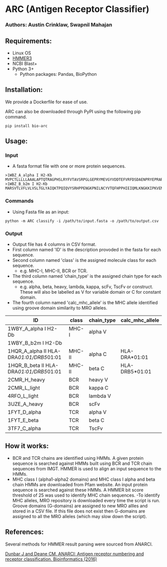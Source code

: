 # ARC (Antigen Receptor Classifier)
### Authors: Austin Crinklaw, Swapnil Mahajan

## Requirements:
- Linux OS
- [HMMER3](http://hmmer.org/)
- NCBI Blast+
- Python 3+
  - Python packages: Pandas, BioPython

## Installation:
We provide a Dockerfile for ease of use.

ARC can also be downloaded through PyPI using the following pip command.
```shell
pip install bio-arc
```
## Usage:
### Input  
-  A fasta format file with one or more protein sequences.  
  ```
  >1WBZ_A_alpha I H2-Kb
MVPCTLLLLLAAALAPTQTRAGPHSLRYFVTAVSRPGLGEPRYMEVGYVDDTEFVRFDSDAENPRYEPRARWMEQEGPEYWERETQKAKGNEQSFRVDLRTLLGYYNQSKGGSHTIQVISGCEVGSDGRLLRGYQQYAYDGCDYIALNEDLKTWTAADMAALITKHKWEQAGEAERLRAYLEGTCVEWLRRYLKNGNATLLRTDSPKAHVTHHSRPEDKVTLRCWALGFYPADITLTWQLNGEELIQDMELVETRPAGDGTFQKWASVVVPLGKEQYYTCHVYHQGLPEPLTLRWEPPPSTVSNMATVAVLVVLGAAIVTGAVVAFVMKMRRRNTGGKGGDYALAPGSQTSDLSLPDCKVMVHDPHSLA
>1WBZ_B_b2m I H2-Kb
MARSVTLVFLVLVSLTGLYAIQKTPQIQVYSRHPPENGKPNILNCYVTQFHPPHIEIQMLKNGKKIPKVEMSDMSFSKDWSFYILAHTEFTPTETDTYACRVKHASMAEPKTVYWDRDM
  ```

  

### Commands
-  Using Fasta file as an input:
```shell
python -m ARC classify -i /path/to/input.fasta -o /path/to/output.csv
```
### Output  
-  Output file has 4 columns in CSV format. 
-  First column named 'ID' is the description provoded in the fasta for each sequence.  
-  Second column named 'class' is the assigned molecule class for each sequence.
   -  e.g. MHC-I, MHC-II, BCR or TCR.  
-  The third column named 'chain_type' is the assigned chain type for each sequence.
   -  e.g. alpha, beta, heavy, lambda, kappa, scFv, TscFv or construct. These will also be labelled as V for variable domain or C for constant domain.
-  The fourth column named 'calc_mhc_allele' is the MHC allele identified using groove domain similarity to MRO alleles.

| ID	                                  | class  | chain_type | calc_mhc_allele|
|---------------------------------------- |------- |----------- |---------------|
| 1WBY_A_alpha I H2-Db                    |	MHC-I  | alpha V     | |
| 1WBY_B_b2m I H2-Db	                  |	       |            | |
| 1HQR_A_alpha II HLA-DRA*01:01/DRB5*01:01|	MHC-II | alpha C     | HLA-DRA*01:01 |
| 1HQR_B_beta II HLA-DRA*01:01/DRB5*01:01 |	MHC-II | beta C     | HLA-DRB5*01:01 |
| 2CMR_H_heavy                            |	BCR	   | heavy V      | |
| 2CMR_L_light                            |	BCR	   | kappa C     | |
| 4RFO_L_light                            |	BCR	   | lambda V    | |
| 3UZE_A_heavy                            |	BCR	   | scFv       | |
| 1FYT_D_alpha                            |	TCR	   | alpha V     | |
| 1FYT_E_beta                             | TCR	   | beta C      | |
| 3TF7_C_alpha                            |	TCR    | TscFv      | |

## How it works:
- BCR and TCR chains are identified using HMMs. A given protein sequence is searched against HMMs built using BCR and TCR chain sequences from IMGT. HMMER is used to align an input sequence to the HMMs.
- MHC class I (alpha1-alpha2 domains) and MHC class I alpha and beta chain HMMs are downloaded from Pfam website. An input protein sequence is searched against these HMMs. A HMMER bit score threshold of 25 was used to identify MHC chain sequences.
-To identify MHC alleles, MRO repository is downloaded every time the script is run. Groove domains (G-domains) are assigned to new MRO allles and stored in a CSV file. If this file does not exist then G-domains are assigned to all the MRO alleles (which may slow down the script).

## References:
Several methods for HMMER result parsing were sourced from ANARCI.

[Dunbar J and Deane CM. ANARCI: Antigen receptor numbering and receptor classification. Bioinformatics (2016)](https://academic.oup.com/bioinformatics/article/32/2/298/1743894)

